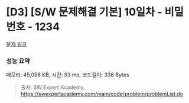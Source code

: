 # [D3] [S/W 문제해결 기본] 10일차 - 비밀번호 - 1234 

[문제 링크](https://swexpertacademy.com/main/code/problem/problemDetail.do?contestProbId=AV14_DEKAJcCFAYD) 

### 성능 요약

메모리: 45,056 KB, 시간: 93 ms, 코드길이: 338 Bytes



> 출처: SW Expert Academy, https://swexpertacademy.com/main/code/problem/problemList.do